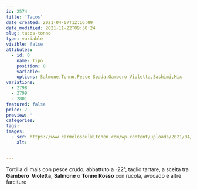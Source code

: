 ```yaml
---
id: 2574
title: 'Tacos'
date_created: 2021-04-07T12:16:09
date_modified: 2021-11-22T09:58:24
slug: tacos-tonno
type: variable
visible: false
attibutes: 
  - id: 0
    name: Tipo
    position: 0
    variable: 
    options: Salmone,Tonno,Pesce Spada,Gambero Violetta,Sashimi,Mix
variations:
  - 2798
  - 2799
  - 2801
featured: false
price: 7
preview: '  '
categories: 
tags: 
images: 
  - scr: https://www.carmelosoulkitchen.com/wp-content/uploads/2021/04/Tacos-di-Salmone.png
    alt: 


---
```


<p>Tortilla di mais con pesce crudo, abbattuto a -22°, taglio tartare, a scelta tra <strong>Gambero  Violetta</strong>, <strong>Salmone</strong> o <strong>Tonno Rosso</strong> con rucola, avocado e altre farciture</p>
<p>&nbsp;</p>

